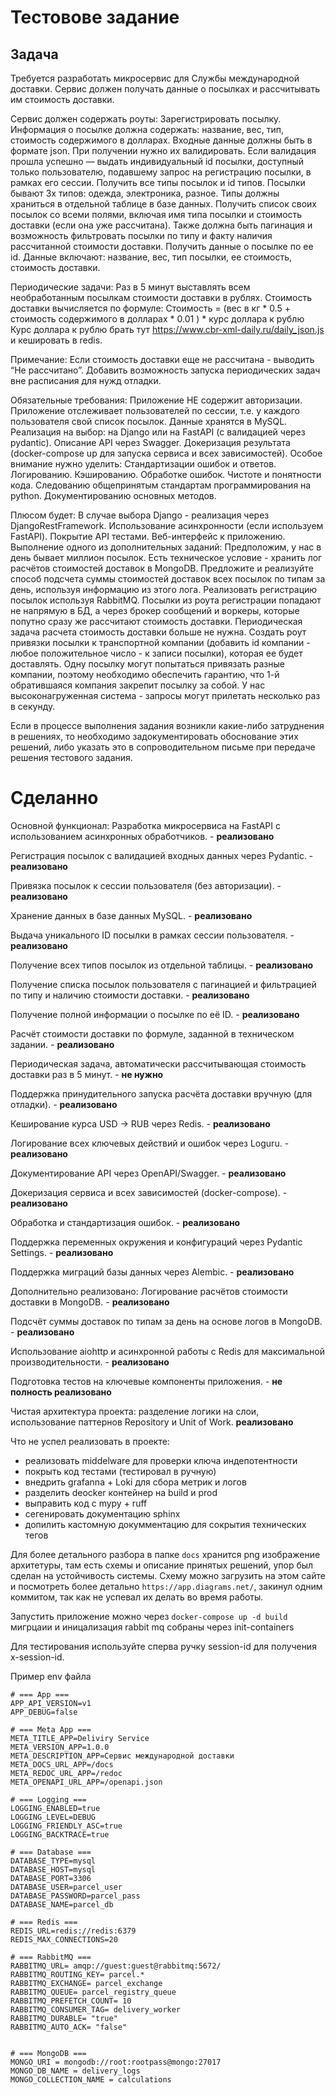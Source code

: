 # Тестовове задание

## Задача
Требуется разработать микросервис для Службы международной доставки. Сервис должен получать данные о посылках и рассчитывать им стоимость доставки.


Сервис должен содержать роуты:
Зарегистрировать посылку. Информация о посылке должна содержать: название, вес, тип, стоимость содержимого в долларах.  Входные данные должны быть в формате json. При получении нужно их валидировать. Если валидация прошла успешно — выдать индивидуальный id посылки, доступный только пользователю, подавшему запрос на регистрацию посылки, в рамках его сессии.
Получить все типы посылок и id типов. Посылки бывают 3х типов: одежда, электроника, разное. Типы должны храниться в отдельной таблице в базе данных.
Получить список своих посылок со всеми полями, включая имя типа посылки и стоимость доставки (если она уже рассчитана). Также должна быть пагинация и возможность фильтровать посылки по типу и факту наличия рассчитанной стоимости доставки. 
Получить данные о посылке по ее id. Данные включают: название, вес, тип посылки, ее стоимость, стоимость доставки.

Периодические задачи:
Раз в 5 минут выставлять всем необработанным посылкам стоимости  доставки в рублях.
Стоимость доставки вычисляется по формуле:
	 Стоимость = (вес в кг * 0.5 + стоимость содержимого в долларах * 0.01 ) * курс доллара к рублю
Курс доллара к рублю брать тут https://www.cbr-xml-daily.ru/daily_json.js и кешировать в redis.

Примечание: 
Если стоимость доставки еще не рассчитана - выводить “Не рассчитано”.
Добавить возможность запуска периодических задач вне расписания для нужд отладки.

Обязательные требования:
Приложение НЕ содержит авторизации.
Приложение отслеживает пользователей по сессии, т.е. у каждого пользователя свой список посылок.
Данные хранятся в MySQL.
Реализация на выбор: на Django или на FastAPI (с валидацией через pydantic).
Описание API через Swagger.
Докеризация результата (docker-compose up для запуска сервиса и всех зависимостей).
Особое внимание нужно уделить:
Стандартизации ошибок и ответов.
Логированию.
Кэшированию.
Обработке ошибок.
Чистоте и понятности кода.
Следованию общепринятым стандартам программирования на python.
Документированию основных методов.

Плюсом будет:
В случае выбора Django - реализация через DjangoRestFramework. 
Использование асинхронности (если используем FastAPI).
Покрытие API тестами.
Веб-интерфейс к приложению.
Выполнение одного из дополнительных заданий:
Предположим, у нас в день бывает миллион посылок. Есть техническое условие - хранить лог расчётов стоимостей доставок в MongoDB. Предложите и реализуйте способ подсчета суммы стоимостей доставок всех посылок по типам за день, используя информацию из этого лога.
Реализовать регистрацию посылок используя RabbitMQ. Посылки из роута регистрации попадают не напрямую в БД, а через брокер сообщений и воркеры, которые попутно сразу же рассчитают стоимость доставки. Периодическая задача расчета стоимость доставки больше не нужна.
Создать роут привязки посылки к транспортной компании (добавить id компании - любое положительное число - к записи посылки), которая ее будет доставлять. Одну посылку могут попытаться привязать разные компании, поэтому необходимо обеспечить гарантию, что 1-й обратившаяся компания закрепит посылку за собой. У нас высоконагруженная система - запросы могут прилетать несколько раз в секунду.

Если в процессе выполнения задания возникли какие-либо затруднения в решениях, то необходимо задокументировать обоснование этих решений, либо указать это в сопроводительном письме при передаче решения тестового задания.



# Сделанно

Основной функционал:
Разработка микросервиса на FastAPI с использованием асинхронных обработчиков. - **реализовано**

Регистрация посылок с валидацией входных данных через Pydantic. - **реализовано**

Привязка посылок к сессии пользователя (без авторизации). - **реализовано**

Хранение данных в базе данных MySQL. - **реализовано**

Выдача уникального ID посылки в рамках сессии пользователя. - **реализовано**

Получение всех типов посылок из отдельной таблицы. - **реализовано**

Получение списка посылок пользователя с пагинацией и фильтрацией по типу и наличию стоимости доставки. - **реализовано**

Получение полной информации о посылке по её ID. - **реализовано**

Расчёт стоимости доставки по формуле, заданной в техническом задании. - **реализовано**

Периодическая задача, автоматически рассчитывающая стоимость доставки раз в 5 минут. - **не нужно**

Поддержка принудительного запуска расчёта доставки вручную (для отладки). - **реализовано**

Кеширование курса USD → RUB через Redis. - **реализовано**

Логирование всех ключевых действий и ошибок через Loguru. - **реализовано**

Документирование API через OpenAPI/Swagger. - **реализовано**

Докеризация сервиса и всех зависимостей (docker-compose). - **реализовано**

Обработка и стандартизация ошибок. - **реализовано**

Поддержка переменных окружения и конфигураций через Pydantic Settings. - **реализовано**

Поддержка миграций базы данных через Alembic. - **реализовано**

Дополнительно реализовано:
Логирование расчётов стоимости доставки в MongoDB. - **реализовано**

Подсчёт суммы доставок по типам за день на основе логов в MongoDB. - **реализовано**

Использование aiohttp и асинхронной работы с Redis для максимальной производительности. - **реализовано**

Подготовка тестов на ключевые компоненты приложения.  - **не полность  реализовано**

Чистая архитектура проекта: разделение логики на слои, использование паттернов Repository и Unit of Work. **реализовано**


Что не успел реализовать в проекте:

- реализовать middelware для проверки ключа индепотентности
- покрыть код тестами (тестировал в ручную)
- внедрить grafanna + Loki для сбора метрик и логов 
- разделить deocker контейнер на build и prod 
- выправить код с mypy + ruff
- сегенировать документацию sphinx
- допилить кастомную докумментацию для сокрытия технических тегов 

Для более детального разбора в папке `docs` хранится png изображение архитетуры, там есть схемы и описание принятых решений,
упор был сделан на устойчивость системы. Схему можно загрузить на этом сайте и посмотреть более детально `https://app.diagrams.net/`, 
закинул одним коммитом, так как не успевал их делать во время работы.

Запустить приложение можно через `docker-compose up -d build` мигрцаии и иницализация rabbit mq собраны через init-containers

Для тестирования используйте сперва ручку session-id для получения x-session-id. 

Пример env файла
```
# === App ===
APP_API_VERSION=v1
APP_DEBUG=false

# === Meta App ===
META_TITLE_APP=Deliviry Service
META_VERSION_APP=1.0.0
META_DESCRIPTION_APP=Сервис международной доставки
META_DOCS_URL_APP=/docs
META_REDOC_URL_APP=/redoc
META_OPENAPI_URL_APP=/openapi.json

# === Logging ===
LOGGING_ENABLED=true
LOGGING_LEVEL=DEBUG
LOGGING_FRIENDLY_ASC=true
LOGGING_BACKTRACE=true

# === Database ===
DATABASE_TYPE=mysql
DATABASE_HOST=mysql
DATABASE_PORT=3306
DATABASE_USER=parcel_user
DATABASE_PASSWORD=parcel_pass
DATABASE_NAME=parcel_db

# === Redis ===
REDIS_URL=redis://redis:6379
REDIS_MAX_CONNECTIONS=20

# === RabbitMQ ===
RABBITMQ_URL= amqp://guest:guest@rabbitmq:5672/
RABBITMQ_ROUTING_KEY= parcel.*
RABBITMQ_EXCHANGE= parcel_exchange
RABBITMQ_QUEUE= parcel_registry_queue
RABBITMQ_PREFETCH_COUNT= 10
RABBITMQ_CONSUMER_TAG= delivery_worker
RABBITMQ_DURABLE= "true"
RABBITMQ_AUTO_ACK= "false"


# === MongoDB ===
MONGO_URI = mongodb://root:rootpass@mongo:27017
MONGO_DB_NAME = delivery_logs
MONGO_COLLECTION_NAME = calculations
```